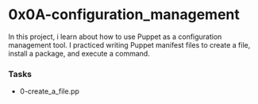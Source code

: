 #  0x0A-configuration_management

In this project, i learn about how to use Puppet as a configuration management tool. I practiced writing Puppet manifest files to create a file, install a package, and execute a command.



### Tasks
* 0-create_a_file.pp
